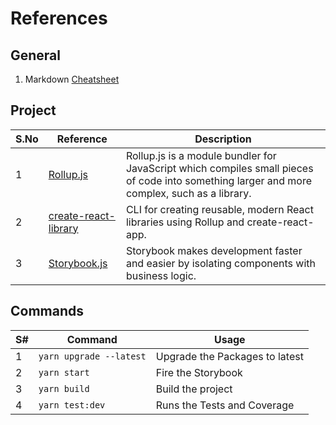 # References

## General

1. Markdown [Cheatsheet](https://github.com/adam-p/markdown-here/wiki/Markdown-Here-Cheatsheet)

## Project

| S.No | Reference                                                                                  | Description                                                                                                                                 |
| ---- | ------------------------------------------------------------------------------------------ | ------------------------------------------------------------------------------------------------------------------------------------------- |
| 1    | [Rollup.js](https://rollupjs.org/guide/en/#overview)                                       | Rollup.js is a module bundler for JavaScript which compiles small pieces of code into something larger and more complex, such as a library. |
| 2    | [create-react-library](https://github.com/transitive-bullshit/create-react-library#readme) | CLI for creating reusable, modern React libraries using Rollup and create-react-app.                                                        |
| 3    | [Storybook.js](https://storybook.js.org/)                                                  | Storybook makes development faster and easier by isolating components with business logic.                                                  |

## Commands

| S#  | Command                 | Usage                          |
| --- | ----------------------- | ------------------------------ |
| 1   | `yarn upgrade --latest` | Upgrade the Packages to latest |
| 2   | `yarn start`            | Fire the Storybook             |
| 3   | `yarn build`            | Build the project              |
| 4   | `yarn test:dev`         | Runs the Tests and Coverage    |
